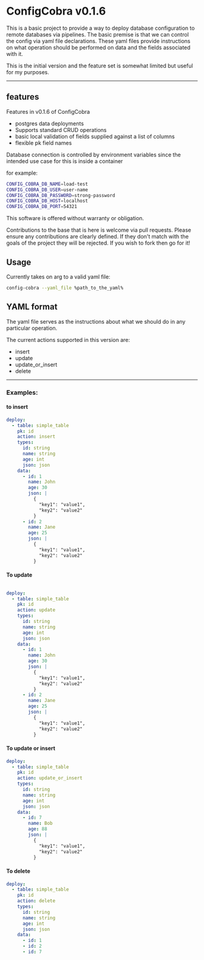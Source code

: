 # ConfigCobra v0.1.6

This is a basic project to provide a way to deploy database configuration to remote databases via pipelines. The basic premise is that we can control the config via yaml file declarations.  These yaml files provide instructions on what operation should be performed on data and the fields associated with it.

This is the initial version and the feature set is somewhat limited but useful for my purposes.

----

## features

Features in v0.1.6 of ConfigCobra

- postgres data deployments
- Supports standard CRUD operations
- basic local validation of fields supplied against a list of columns
- flexible pk field names

Database connection is controlled by environment variables since the intended use case for this is inside a container

for example:

``` bash
CONFIG_COBRA_DB_NAME=load-test
CONFIG_COBRA_DB_USER=user-name
CONFIG_COBRA_DB_PASSWORD=strong-password
CONFIG_COBRA_DB_HOST=localhost
CONFIG_COBRA_DB_PORT=54321
```

This software is offered without warranty or obligation. 

Contributions to the base that is here is welcome via pull requests. Please ensure any contributions are clearly defined. If they don't match with the goals of the project they will be rejected. If you wish to fork then go for it!

## Usage

Currently takes on arg to a valid yaml file:

```bash
config-cobra --yaml_file %path_to_the_yaml%
```


## YAML format

The yaml file serves as the instructions about what we should do in any particular operation.

The current actions supported in this version are:

- insert
- update
- update_or_insert
- delete

----

### Examples:
#### to insert 

``` yaml
deploy: 
  - table: simple_table
    pk: id
    action: insert
    types:
      id: string
      name: string
      age: int
      json: json
    data:
      - id: 1
        name: John
        age: 30
        json: |
          {
            "key1": "value1",
            "key2": "value2"
          }
      - id: 2
        name: Jane
        age: 25
        json: |
          {
            "key1": "value1",
            "key2": "value2"
          }
```

#### To update

``` yaml

deploy:
  - table: simple_table
    pk: id
    action: update
    types:
      id: string
      name: string
      age: int
      json: json
    data:
      - id: 1
        name: John
        age: 30
        json: |
          {
            "key1": "value1",
            "key2": "value2"
          }
      - id: 2
        name: Jane
        age: 25
        json: |
          {
            "key1": "value1",
            "key2": "value2"
          }

```

#### To update or insert

``` yaml
deploy:
  - table: simple_table
    pk: id
    action: update_or_insert
    types:
      id: string
      name: string
      age: int
      json: json
    data:
      - id: 7
        name: Bob
        age: 88
        json: |
          {
            "key1": "value1",
            "key2": "value2"
          }

```

#### To delete

``` yaml
deploy: 
  - table: simple_table
    pk: id
    action: delete
    types:
      id: string
      name: string
      age: int
      json: json
    data:
      - id: 1
      - id: 2
      - id: 7
```
